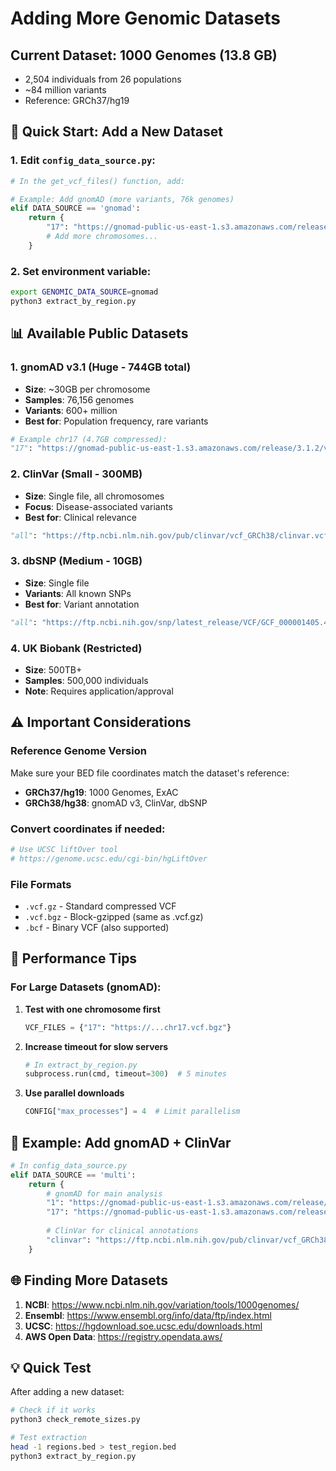 # Adding More Genomic Datasets

## Current Dataset: 1000 Genomes (13.8 GB)
- 2,504 individuals from 26 populations
- ~84 million variants
- Reference: GRCh37/hg19

## 🚀 Quick Start: Add a New Dataset

### 1. Edit `config_data_source.py`:

```python
# In the get_vcf_files() function, add:

# Example: Add gnomAD (more variants, 76k genomes)
elif DATA_SOURCE == 'gnomad':
    return {
        "17": "https://gnomad-public-us-east-1.s3.amazonaws.com/release/3.1.2/vcf/genomes/gnomad.genomes.v3.1.2.sites.chr17.vcf.bgz",
        # Add more chromosomes...
    }
```

### 2. Set environment variable:
```bash
export GENOMIC_DATA_SOURCE=gnomad
python3 extract_by_region.py
```

## 📊 Available Public Datasets

### 1. gnomAD v3.1 (Huge - 744GB total)
- **Size**: ~30GB per chromosome
- **Samples**: 76,156 genomes
- **Variants**: 600+ million
- **Best for**: Population frequency, rare variants

```python
# Example chr17 (4.7GB compressed):
"17": "https://gnomad-public-us-east-1.s3.amazonaws.com/release/3.1.2/vcf/genomes/gnomad.genomes.v3.1.2.sites.chr17.vcf.bgz"
```

### 2. ClinVar (Small - 300MB)
- **Size**: Single file, all chromosomes
- **Focus**: Disease-associated variants
- **Best for**: Clinical relevance

```python
"all": "https://ftp.ncbi.nlm.nih.gov/pub/clinvar/vcf_GRCh38/clinvar.vcf.gz"
```

### 3. dbSNP (Medium - 10GB)
- **Size**: Single file
- **Variants**: All known SNPs
- **Best for**: Variant annotation

```python
"all": "https://ftp.ncbi.nih.gov/snp/latest_release/VCF/GCF_000001405.40.gz"
```

### 4. UK Biobank (Restricted)
- **Size**: 500TB+
- **Samples**: 500,000 individuals
- **Note**: Requires application/approval

## ⚠️ Important Considerations

### Reference Genome Version
Make sure your BED file coordinates match the dataset's reference:
- **GRCh37/hg19**: 1000 Genomes, ExAC
- **GRCh38/hg38**: gnomAD v3, ClinVar, dbSNP

### Convert coordinates if needed:
```bash
# Use UCSC liftOver tool
# https://genome.ucsc.edu/cgi-bin/hgLiftOver
```

### File Formats
- `.vcf.gz` - Standard compressed VCF
- `.vcf.bgz` - Block-gzipped (same as .vcf.gz)
- `.bcf` - Binary VCF (also supported)

## 🔧 Performance Tips

### For Large Datasets (gnomAD):
1. **Test with one chromosome first**
   ```python
   VCF_FILES = {"17": "https://...chr17.vcf.bgz"}
   ```

2. **Increase timeout for slow servers**
   ```python
   # In extract_by_region.py
   subprocess.run(cmd, timeout=300)  # 5 minutes
   ```

3. **Use parallel downloads**
   ```python
   CONFIG["max_processes"] = 4  # Limit parallelism
   ```

## 📝 Example: Add gnomAD + ClinVar

```python
# In config_data_source.py
elif DATA_SOURCE == 'multi':
    return {
        # gnomAD for main analysis
        "1": "https://gnomad-public-us-east-1.s3.amazonaws.com/release/3.1.2/vcf/genomes/gnomad.genomes.v3.1.2.sites.chr1.vcf.bgz",
        "17": "https://gnomad-public-us-east-1.s3.amazonaws.com/release/3.1.2/vcf/genomes/gnomad.genomes.v3.1.2.sites.chr17.vcf.bgz",
        
        # ClinVar for clinical annotations
        "clinvar": "https://ftp.ncbi.nlm.nih.gov/pub/clinvar/vcf_GRCh38/clinvar.vcf.gz"
    }
```

## 🌐 Finding More Datasets

1. **NCBI**: https://www.ncbi.nlm.nih.gov/variation/tools/1000genomes/
2. **Ensembl**: https://www.ensembl.org/info/data/ftp/index.html
3. **UCSC**: https://hgdownload.soe.ucsc.edu/downloads.html
4. **AWS Open Data**: https://registry.opendata.aws/

## 💡 Quick Test

After adding a new dataset:
```bash
# Check if it works
python3 check_remote_sizes.py

# Test extraction
head -1 regions.bed > test_region.bed
python3 extract_by_region.py
``` 